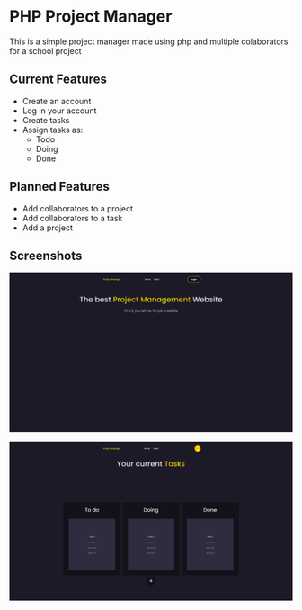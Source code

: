 # PHP Project Manager
This is a simple project manager made using php and multiple colaborators for a school project

## Current Features

- Create an account
- Log in your account
- Create tasks
- Assign tasks as:
    - Todo
    - Doing
    - Done

## Planned Features

- Add collaborators to a project
- Add collaborators to a task
- Add a project

## Screenshots

![screenshot](screenshot1.png)

![screenshot](screenshot2.png)
